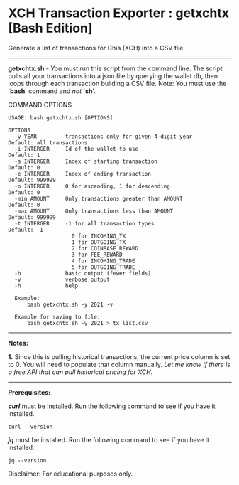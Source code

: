 # XCH Transaction Exporter : getxchtx [Bash Edition] 

Generate a list of transactions for Chia (XCH) into a CSV file.

---

**getxchtx.sh** - You must run this script from the command line. The script pulls all your transactions into a json file by querying the wallet db, then loops through each transaction building a CSV file. Note: You must use the '**bash**' command and _not_ '**sh**'.

COMMAND OPTIONS<br>
```
USAGE: bash getxchtx.sh [OPTIONS]

OPTIONS
  -y YEAR         transactions only for given 4-digit year      Default: all transactions
  -i INTERGER     Id of the wallet to use                       Default: 1
  -s INTERGER     Index of starting transaction                 Default: 0
  -e INTERGER     Index of ending transaction                   Default: 999999
  -o INTERGER     0 for ascending, 1 for descending             Default: 0
  -min AMOUNT     Only transactions greater than AMOUNT         Default: 0
  -max AMOUNT     Only transactions less than AMOUNT            Default: 999999
  -t INTERGER     -1 for all transaction types                  Default: -1
                    0 for INCOMING_TX
                    1 for OUTGOING_TX
                    2 for COINBASE_REWARD
                    3 for FEE_REWARD
                    4 for INCOMING_TRADE
                    5 for OUTGOING_TRADE
  -b              basic output (fewer fields)
  -v              verbose output
  -h              help

  Example:
      bash getxchtx.sh -y 2021 -v

  Example for saving to file:
      bash getxchtx.sh -y 2021 > tx_list.csv

```

---

**Notes:**

**1.** Since this is pulling historical transactions, the current price column is set to 0. You will need to populate that column manually. *Let me know if there is a free API that can pull historical pricing for XCH.*

---

**Prerequisites:**

***curl*** must be installed. Run the following command to see if you have it installed.

```
curl --version
```
***jq*** must be installed. Run the following command to see if you have it installed.

```
jq --version
```

Disclaimer: For educational purposes only.
